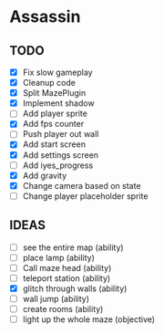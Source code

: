 # Assassin

## TODO
- [x] Fix slow gameplay
- [x] Cleanup code 
- [x] Split MazePlugin
- [x] Implement shadow
- [ ] Add player sprite
- [x] Add fps counter
- [ ] Push player out wall
- [x] Add start screen
- [x] Add settings screen
- [ ] Add iyes_progress
- [x] Add gravity
- [x] Change camera based on state
- [ ] Change player placeholder sprite

## IDEAS
- [ ] see the entire map (ability)
- [ ] place lamp (ability)
- [ ] Call maze head (ability)
- [ ] teleport station (ability)
- [x] glitch through walls (ability)
- [ ] wall jump (ability)
- [ ] create rooms (ability)
- [ ] light up the whole maze (objective)
